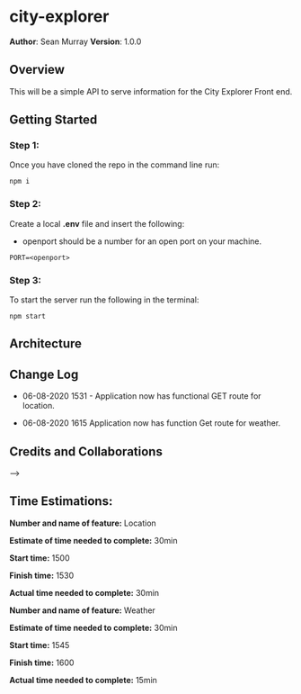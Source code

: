 # city-explorer
**Author**: Sean Murray
**Version**: 1.0.0 

## Overview
This will be a simple API to serve information for the City Explorer Front end.

## Getting Started

### Step 1:
Once you have cloned the repo in the command line run:

```
npm i
```
### Step 2:
Create a local **.env** file and insert the following:
 - openport should be a number for an open port on your machine.
```
PORT=<openport>
```

### Step 3:
To start the server run the following in the terminal:

```
npm start
```

## Architecture
<!-- Provide a detailed description of the application design. What technologies (languages, libraries, etc) you're using, and any other relevant design information. -->

## Change Log
 - 06-08-2020 1531 - Application now has functional GET route for location.

 - 06-08-2020 1615 Application now has function Get route for weather.



## Credits and Collaborations
<!-- Give credit (and a link) to other people or resources that helped you build this application. -->
-->
## Time Estimations:

**Number and name of feature:** Location

**Estimate of time needed to complete:** 30min

**Start time:** 1500

**Finish time:** 1530

**Actual time needed to complete:** 30min

**Number and name of feature:** Weather

**Estimate of time needed to complete:** 30min

**Start time:** 1545

**Finish time:** 1600

**Actual time needed to complete:** 15min